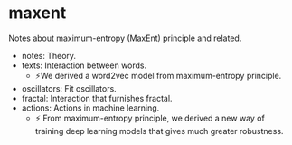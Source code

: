 # maxent

Notes about maximum-entropy (MaxEnt) principle and related.

- notes: Theory.
- texts: Interaction between words.
    - ⚡We derived a word2vec model from maximum-entropy principle.
- oscillators: Fit oscillators.
- fractal: Interaction that furnishes fractal.
- actions: Actions in machine learning.
    - ⚡ From maximum-entropy principle, we derived a new way of training deep learning models that gives much greater robustness.

